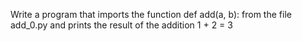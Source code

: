 Write a program that imports the function def add(a, b): from the file add_0.py and prints the result of the addition 1 + 2 = 3


